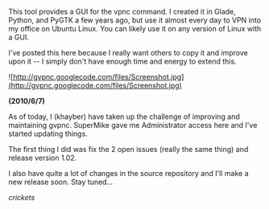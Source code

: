 This tool provides a GUI for the vpnc command. I created it in Glade, Python, and PyGTK a few years ago, but use it almost every day to VPN into my office on Ubuntu Linux. You can likely use it on any version of Linux with a GUI.

I've posted this here because I really want others to copy it and improve upon it -- I simply don't have enough time and energy to extend this.

![http://gvpnc.googlecode.com/files/Screenshot.jpg](http://gvpnc.googlecode.com/files/Screenshot.jpg)

**(2010/6/7)**

As of today, I (khayber) have taken up the challenge of improving and maintaining gvpnc.  SuperMike gave me Administrator access here and I've started updating things.

The first thing I did was fix the 2 open issues (really the same thing) and release version 1.02.

I also have quite a lot of changes in the source repository and I'll make a new release soon.  Stay tuned...

_crickets_